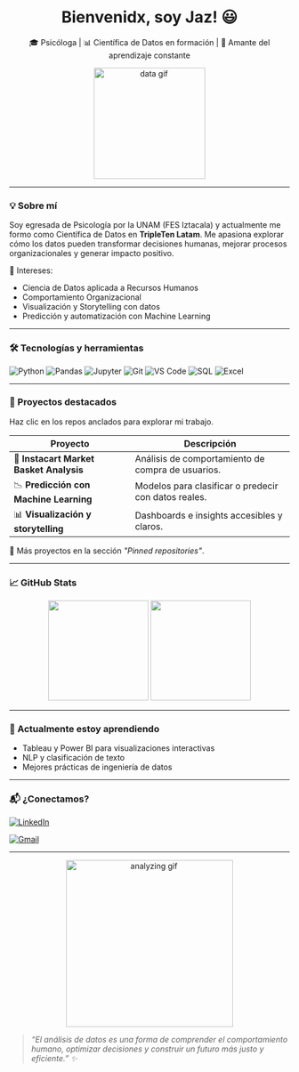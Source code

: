 <h1 align="center">Bienvenidx, soy Jaz! 😃 </h1>

<p align="center">
🎓 Psicóloga | 📊 Científica de Datos en formación | 🤖 Amante del aprendizaje constante
</p>

<p align="center">
  <img src="https://media.giphy.com/media/yxO8bvm9KKSpGPCBM8/giphy.gif" width="200" alt="data gif">
</p>

---

### 💡 Sobre mí

Soy egresada de Psicología por la UNAM (FES Iztacala) y actualmente me formo como Científica de Datos en **TripleTen Latam**. Me apasiona explorar cómo los datos pueden transformar decisiones humanas, mejorar procesos organizacionales y generar impacto positivo.

🎯 Intereses:
- Ciencia de Datos aplicada a Recursos Humanos
- Comportamiento Organizacional
- Visualización y Storytelling con datos
- Predicción y automatización con Machine Learning

---

### 🛠️ Tecnologías y herramientas

![Python](https://img.shields.io/badge/Python-3776AB?style=for-the-badge&logo=python&logoColor=white)
![Pandas](https://img.shields.io/badge/Pandas-150458?style=for-the-badge&logo=pandas&logoColor=white)
![Jupyter](https://img.shields.io/badge/Jupyter-F37626?style=for-the-badge&logo=jupyter&logoColor=white)
![Git](https://img.shields.io/badge/Git-F05032?style=for-the-badge&logo=git&logoColor=white)
![VS Code](https://img.shields.io/badge/VS%20Code-007ACC?style=for-the-badge&logo=visual-studio-code&logoColor=white)
![SQL](https://img.shields.io/badge/SQL-4479A1?style=for-the-badge&logo=postgresql&logoColor=white)
![Excel](https://img.shields.io/badge/Excel-217346?style=for-the-badge&logo=microsoft-excel&logoColor=white)

---

### 📂 Proyectos destacados

Haz clic en los repos anclados para explorar mi trabajo.

| Proyecto | Descripción |
|---------|-------------|
| 🛒 **Instacart Market Basket Analysis** | Análisis de comportamiento de compra de usuarios. |
| 📉 **Predicción con Machine Learning** | Modelos para clasificar o predecir con datos reales. |
| 📊 **Visualización y storytelling** | Dashboards e insights accesibles y claros. |

📌 Más proyectos en la sección *"Pinned repositories"*.

---

### 📈 GitHub Stats

<p align="center">
  <img height="180em" src="https://github-readme-stats.vercel.app/api?username=fuentjaz&show_icons=true&hide_title=true&hide_rank=true&theme=radical" />
  <img height="180em" src="https://github-readme-stats.vercel.app/api/top-langs/?username=fuentjaz&layout=compact&theme=radical" />
</p>

---

### 🌱 Actualmente estoy aprendiendo

- Tableau y Power BI para visualizaciones interactivas
- NLP y clasificación de texto
- Mejores prácticas de ingeniería de datos

---

### 📬 ¿Conectamos?

[![LinkedIn](https://img.shields.io/badge/LinkedIn-0072b1?style=for-the-badge&logo=linkedin&logoColor=white)](https://www.linkedin.com/in/fuentjaz)


[![Gmail](https://img.shields.io/badge/Gmail-D14836?style=for-the-badge&logo=gmail&logoColor=white)](mailto:fuentessantiagojazmin@gmail.com)

---

<p align="center">
  <img src="https://media.giphy.com/media/qgQUggAC3Pfv687qPC/giphy.gif" width="300" alt="analyzing gif">
</p>

<p align="center">
  
>*“El análisis de datos es una forma de comprender el comportamiento humano, optimizar decisiones y construir un futuro más justo y eficiente.” ✨*

</p>

